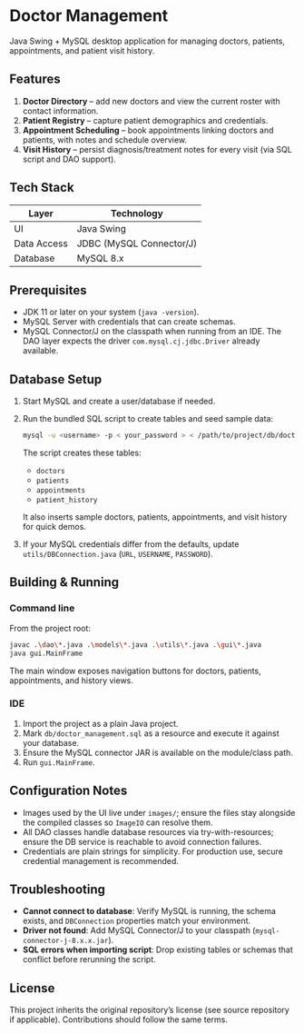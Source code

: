 # Doctor Management

Java Swing + MySQL desktop application for managing doctors, patients, appointments, and patient visit history.

## Features

1. **Doctor Directory** – add new doctors and view the current roster with contact information.
2. **Patient Registry** – capture patient demographics and credentials.
3. **Appointment Scheduling** – book appointments linking doctors and patients, with notes and schedule overview.
4. **Visit History** – persist diagnosis/treatment notes for every visit (via SQL script and DAO support).

## Tech Stack

| Layer | Technology |
|-------|------------|
| UI    | Java Swing |
| Data Access | JDBC (MySQL Connector/J) |
| Database | MySQL 8.x |

## Prerequisites

- JDK 11 or later on your system (`java -version`).
- MySQL Server with credentials that can create schemas.
- MySQL Connector/J on the classpath when running from an IDE. The DAO layer expects the driver `com.mysql.cj.jdbc.Driver` already available.

## Database Setup

1. Start MySQL and create a user/database if needed.
2. Run the bundled SQL script to create tables and seed sample data:

   ```bash
   mysql -u <username> -p < your_password > < /path/to/project/db/doctor_management.sql
   ```

   The script creates these tables:

   - `doctors`
   - `patients`
   - `appointments`
   - `patient_history`

   It also inserts sample doctors, patients, appointments, and visit history for quick demos.

3. If your MySQL credentials differ from the defaults, update `utils/DBConnection.java` (`URL`, `USERNAME`, `PASSWORD`).

## Building & Running

### Command line

From the project root:

```bash
javac .\dao\*.java .\models\*.java .\utils\*.java .\gui\*.java
java gui.MainFrame
```

The main window exposes navigation buttons for doctors, patients, appointments, and history views.

### IDE

1. Import the project as a plain Java project.
2. Mark `db/doctor_management.sql` as a resource and execute it against your database.
3. Ensure the MySQL connector JAR is available on the module/class path.
4. Run `gui.MainFrame`.

## Configuration Notes

- Images used by the UI live under `images/`; ensure the files stay alongside the compiled classes so `ImageIO` can resolve them.
- All DAO classes handle database resources via try-with-resources; ensure the DB service is reachable to avoid connection failures.
- Credentials are plain strings for simplicity. For production use, secure credential management is recommended.

## Troubleshooting

- **Cannot connect to database**: Verify MySQL is running, the schema exists, and `DBConnection` properties match your environment.
- **Driver not found**: Add MySQL Connector/J to your classpath (`mysql-connector-j-8.x.x.jar`).
- **SQL errors when importing script**: Drop existing tables or schemas that conflict before rerunning the script.

## License

This project inherits the original repository’s license (see source repository if applicable). Contributions should follow the same terms.
